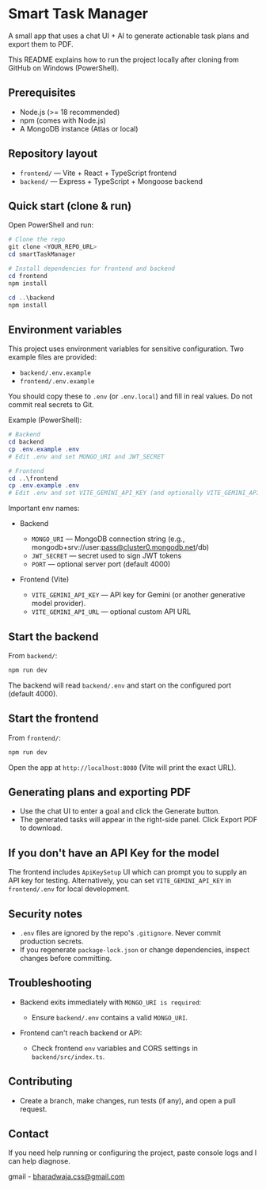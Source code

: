 # Smart Task Manager

A small app that uses a chat UI + AI to generate actionable task plans and export them to PDF.

This README explains how to run the project locally after cloning from GitHub on Windows (PowerShell).

## Prerequisites

- Node.js (>= 18 recommended)
- npm (comes with Node.js)
- A MongoDB instance (Atlas or local)

## Repository layout

- `frontend/` — Vite + React + TypeScript frontend
- `backend/` — Express + TypeScript + Mongoose backend

## Quick start (clone & run)

Open PowerShell and run:

```powershell
# Clone the repo
git clone <YOUR_REPO_URL>
cd smartTaskManager

# Install dependencies for frontend and backend
cd frontend
npm install

cd ..\backend
npm install
```

## Environment variables

This project uses environment variables for sensitive configuration. Two example files are provided:

- `backend/.env.example`
- `frontend/.env.example`

You should copy these to `.env` (or `.env.local`) and fill in real values. Do not commit real secrets to Git.

Example (PowerShell):

```powershell
# Backend
cd backend
cp .env.example .env
# Edit .env and set MONGO_URI and JWT_SECRET

# Frontend
cd ..\frontend
cp .env.example .env
# Edit .env and set VITE_GEMINI_API_KEY (and optionally VITE_GEMINI_API_URL)
```

Important env names:

- Backend
  - `MONGO_URI` — MongoDB connection string (e.g., mongodb+srv://user:pass@cluster0.mongodb.net/db)
  - `JWT_SECRET` — secret used to sign JWT tokens
  - `PORT` — optional server port (default 4000)

- Frontend (Vite)
  - `VITE_GEMINI_API_KEY` — API key for Gemini (or another generative model provider).
  - `VITE_GEMINI_API_URL` — optional custom API URL

## Start the backend

From `backend/`:

```powershell
npm run dev
```

The backend will read `backend/.env` and start on the configured port (default 4000).

## Start the frontend

From `frontend/`:

```powershell
npm run dev
```

Open the app at `http://localhost:8080` (Vite will print the exact URL).

## Generating plans and exporting PDF

- Use the chat UI to enter a goal and click the Generate button.
- The generated tasks will appear in the right-side panel. Click Export PDF to download.

## If you don't have an API Key for the model

The frontend includes `ApiKeySetup` UI which can prompt you to supply an API key for testing. Alternatively, you can set `VITE_GEMINI_API_KEY` in `frontend/.env` for local development.

## Security notes

- `.env` files are ignored by the repo's `.gitignore`. Never commit production secrets.
- If you regenerate `package-lock.json` or change dependencies, inspect changes before committing.

## Troubleshooting

- Backend exits immediately with `MONGO_URI is required`:
  - Ensure `backend/.env` contains a valid `MONGO_URI`.

- Frontend can't reach backend or API:
  - Check frontend `env` variables and CORS settings in `backend/src/index.ts`.

## Contributing

- Create a branch, make changes, run tests (if any), and open a pull request.

## Contact

If you need help running or configuring the project, paste console logs and I can help diagnose.

gmail - bharadwaja.css@gmail.com
